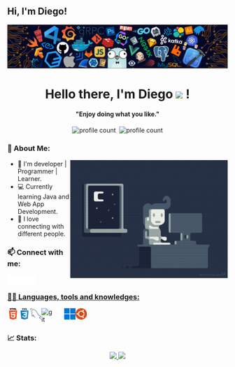 ## Hi, I'm Diego! 
![banner_github](./images/header.png)

<p>
  <h1 align="center"><b>Hello there, I'm Diego <img src="https://github.com/TheDudeThatCode/TheDudeThatCode/blob/master/Assets/Hi.gif" width="30px"> !</b></h1>
</p>

<p>
  <h4 align="center"><b>"Enjoy doing what you like."</b></h4>
</p>

<p align="center">
    <img align="center" alt="profile count" src="https://komarev.com/ghpvc/?username=diegxalv&color=blue" />&nbsp; 
    <img align="center" alt="profile count" src="https://img.shields.io/github/followers/diegxalv?label=follow&style=social" />

  
</p>

### 🚀 About Me:

<img align="right" height="270px" alt="GIF" src="./images/coding.gif" />

- 🌱 I'm developer | Programmer | Learner.
- 💻 Currently learning Java and Web App Development. 
- 🙌 I love connecting with different people.


### 📫 Connect with me:
<div>
<a href="https://www.linkedin.com/in/juan-diego-mesa-%C3%A1lvarez-a42a791b0/" target="_blank"><img align="left" alt="Diegxalv | LinkedIn" width="22px" src="./images/linkedin.png" />
<a href="https://instagram.com/diegxalv" target="_blank"><img align="left" alt="Diegxalv | Instagram" width="22px" src="./images/insta.png" />
<a href="https://twitter.com/diegxalv" target="_blank"><img align="left" alt="Diegxalv | Twitter" width="22px" src="./images/twitter.png" />
</div>
<br />

### 👨‍💻 Languages, tools and knowledges:

<a href="https://www.w3.org/html/" target="_blank"><img align="left" alt="HTML5" width="26px" src="./images/html.png" /></a>
<a href="https://www.w3schools.com/css/" target="_blank"><img align="left" alt="CSS3" width="26px" src="./images/css.png" /></a>
<a href="https://www.w3schools.com/css/" target="_blank"><img align="left" alt="MySQL" width="26px" src="./images/mysql.png" /></a>
<a href="https://git-scm.com/" target="_blank"> <img align="left" alt="git" width="26px" src="https://www.vectorlogo.zone/logos/git-scm/git-scm-icon.svg"/> </a>
<img align="left" alt="GitHub" width="26px" src="./images/github.png" />
<a href="https://www.microsoft.com/es-es" target="_blank"><img align="left" alt="Windows" width="26px" src="./images/windows11.png" /></a>
<a href="https://ubuntu.com" target="_blank"><img align="left" alt="ubuntu" width="26px" src="./images/ubuntu.png" /></a>
<br />
<br />

### 📈 Stats:
  
<p align="center">
<a href="https://github.com/diegxalv">
<img height="160em" src="https://github-readme-stats.vercel.app/api?username=diegxalv&theme=gotham&show_icons=true" />
</a>
<a href="https://github.com/diegxalv">
<img height="160em" src="https://github-readme-stats.vercel.app/api/top-langs/?username=diegxalv&theme=gotham" />
</a>
</p>

<!--
### Softwares:

<img align="left" alt="Visual Studio Code" width="26px" src="https://raw.githubusercontent.com/github/explore/80688e429a7d4ef2fca1e82350fe8e3517d3494d/topics/visual-studio-code/visual-studio-code.png" />
<a href="https://www.adobe.com/products/xd.html" target="_blank"> <img align="left" alt="XD" width="26px" src="https://github.com/Aakarsh-B/trying-repos/blob/master/adobexd.png?raw=true"/> </a> 
<a href="https://www.adobe.com/in/products/illustrator.html" target="_blank"> <img align="left" alt="Illustrator" width="26px" src="https://github.com/Aakarsh-B/trying-repos/blob/master/illustrator.png?raw=true"/> </a> 
<a href="https://www.photoshop.com/en" target="_blank"> <img align="left" alt="Photoshop" width="26px" src="https://github.com/Aakarsh-B/trying-repos/blob/master/photoshop.png?raw=true"/> </a>
<a href="https://www.blender.org" target="_blank"> <img align="left" alt="Photoshop" width="26px" src="https://github.com/Aakarsh-B/trying-repos/blob/master/blender.png?raw=true"/> </a>


<br />
<br />

---

### Escuchando ahora 🎧

[![Spotify](https://github-readme-remake.vercel.app/api/spotify)](https://open.spotify.com/user/1137352220)
<br/>
---


**diegxalv/diegxalv** is a ✨ _special_ ✨ repository because its `README.md` (this file) appears on your GitHub profile.

Here are some ideas to get you started:

- 🔭 I’m currently working on ...
- 🌱 I’m currently learning ...
- 👯 I’m looking to collaborate on ...
- 🤔 I’m looking for help with ...
- 💬 Ask me about ...
- 📫 How to reach me: ...
- 😄 Pronouns: ...
- ⚡ Fun fact: ...
-->
